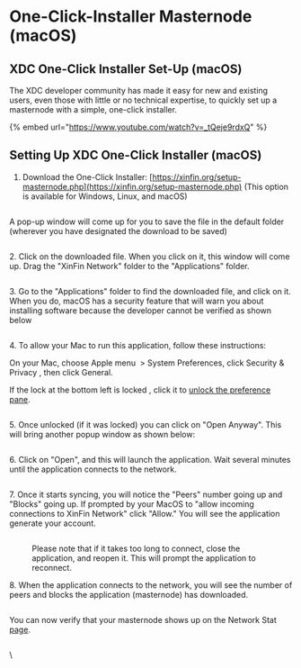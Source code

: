 # One-Click-Installer Masternode (macOS)

## XDC One-Click Installer Set-Up (macOS)

The XDC developer community has made it easy for new and existing users, even those with little or no technical expertise, to quickly set up a masternode with a simple, one-click installer.&#x20;

{% embed url="https://www.youtube.com/watch?v=_tQeje9rdxQ" %}



## Setting Up XDC One-Click Installer (macOS)

1. Download the One-Click Installer: [https://xinfin.org/setup-masternode.php](https://xinfin.org/setup-masternode.php) (This option is available for Windows, Linux, and macOS)

<figure><img src="../../.gitbook/assets/Screen Shot 2022-10-13 at 12.10.25 PM.png" alt=""><figcaption></figcaption></figure>

A pop-up window will come up for you to save the file in the default folder (wherever you have designated the download to be saved)

<figure><img src="../../.gitbook/assets/Screen Shot 2022-10-13 at 12.15.00 PM.png" alt=""><figcaption></figcaption></figure>

2\. Click on the downloaded file. When you click on it, this window will come up. Drag the "XinFin Network" folder to the "Applications" folder.

<figure><img src="../../.gitbook/assets/Screen Shot 2022-10-13 at 12.22.27 PM.png" alt=""><figcaption></figcaption></figure>

3\. Go to the "Applications" folder to find the downloaded file, and click on it. When you do, macOS has a security feature that will warn you about installing software because the developer cannot be verified as shown below

<figure><img src="../../.gitbook/assets/Screen Shot 2022-10-13 at 12.34.06 PM.png" alt=""><figcaption></figcaption></figure>

4\. To allow your Mac to run this application, follow these instructions: &#x20;

On your Mac, choose Apple menu <img src="https://help.apple.com/assets/62A8ED2F99A5D0045E612A42/62A8ED3DCA32D1047032C8FF/en_US/2f77cc85238452e25cb517130188bf99.png" alt="" data-size="line"> > System Preferences, click Security & Privacy <img src="https://help.apple.com/assets/62A8ED2F99A5D0045E612A42/62A8ED3DCA32D1047032C8FF/en_US/106ba2d7107ef06182690a344e00b1ce.png" alt="" data-size="line">, then click General. &#x20;

If the lock at the bottom left is locked <img src="https://help.apple.com/assets/62A8ED2F99A5D0045E612A42/62A8ED3DCA32D1047032C8FF/en_US/a8a5ee69528b666cac6f440e93618aaa.png" alt="" data-size="line">, click it to [unlock the preference pane](https://support.apple.com/guide/?platform=mac\&product=mac-help\&vanityname=unlock-a-preference-pane\&version=12.0\&locale=en\_US\&topicid=GLOSF17CC995\&type=ddm\&platformOSVersion=12.0\&aside=true).

<figure><img src="../../.gitbook/assets/Screen Shot 2022-10-13 at 12.47.54 PM.png" alt=""><figcaption></figcaption></figure>

5\. Once unlocked (if it was locked) you can click on "Open Anyway".  This will bring another popup window as shown below:&#x20;

<figure><img src="../../.gitbook/assets/Screen Shot 2022-10-13 at 12.54.06 PM.png" alt=""><figcaption></figcaption></figure>

6\.  Click on "Open", and this will launch the application. Wait several minutes until the application connects to the network.&#x20;

<figure><img src="../../.gitbook/assets/Screen Shot 2022-10-13 at 12.55.37 PM (1).png" alt=""><figcaption></figcaption></figure>

7\.  Once it starts syncing, you will notice the "Peers" number going up and "Blocks" going up.  If prompted by your MacOS to "allow incoming connections to XinFin Network" click "Allow."  You will see the application generate your account. &#x20;

<figure><img src="../../.gitbook/assets/Screen Shot 2022-10-13 at 2.10.20 PM.png" alt=""><figcaption><p>Please note that if it takes too long to connect, close the application, and reopen it. This will prompt the application to reconnect. </p></figcaption></figure>

8\.  When the application connects to the network, you will see the number of peers and blocks the application (masternode) has downloaded. &#x20;

<figure><img src="../../.gitbook/assets/Screen Shot 2022-10-13 at 2.43.35 PM.png" alt=""><figcaption></figcaption></figure>

You can now verify that your masternode shows up on the Network Stat [page](https://www.xinfin.network/#stats).

<figure><img src="../../.gitbook/assets/Screen Shot 2022-10-13 at 3.00.00 PM.png" alt=""><figcaption></figcaption></figure>

&#x20;

\
